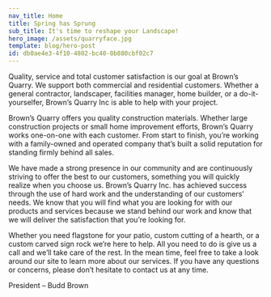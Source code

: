 ```yaml
---
nav_title: Home
title: Spring has Sprung
sub_title: It's time to reshape your Landscape!
hero_image: /assets/quarryface.jpg
template: blog/hero-post
id: db0ae4e3-4f10-4802-bc40-0b880cbf02c7
---
```

Quality, service and total customer satisfaction is our goal at Brown’s Quarry. We support both commercial and residential customers. Whether a general contractor, landscaper, facilities manager, home builder, or a do-it-yourselfer, Brown’s Quarry Inc is able to help with your project.

Brown’s Quarry offers you quality construction materials. Whether large construction projects or small home improvement efforts, Brown’s Quarry works one-on-one with each customer. From start to finish, you’re working with a family-owned and operated company that’s built a solid reputation for standing firmly behind all sales.

We have made a strong presence in our community and are continuously striving to offer the best to our customers, something you will quickly realize when you choose us. Brown’s Quarry Inc. has achieved success through the use of hard work and the understanding of our customers’ needs. We know that you will find what you are looking for with our products and services because we stand behind our work and know that we will deliver the satisfaction that you’re looking for.

Whether you need flagstone for your patio, custom cutting of a hearth, or a custom carved sign rock we’re here to help. All you need to do is give us a call and we’ll take care of the rest. In the mean time, feel free to take a look around our site to learn more about our services. If you have any questions or concerns, please don’t hesitate to contact us at any time.

President – Budd Brown
